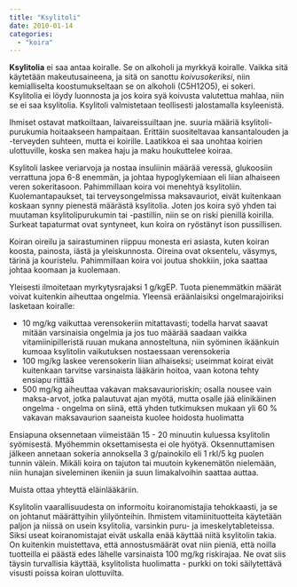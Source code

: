 ```yaml
---
title: "Ksylitoli"
date: 2010-01-14
categories: 
  - "koira"
---
```


**Ksylitolia** ei saa antaa koiralle. Se on alkoholi ja myrkkyä koiralle. Vaikka sitä käytetään makeutusaineena, ja sitä on sanottu _koivusokeriksi_, niin kemialliselta koostumukseltaan se on alkoholi (C5H12O5), ei sokeri. Ksylitolia ei löydy luonnosta ja jos koira syä koivusta valutettua mahlaa, niin se ei saa ksylitolia. Ksylitoli valmistetaan teollisesti jalostamalla ksyleenistä.

<!--more-->

Ihmiset ostavat matkoiltaan, laivareissuiltaan jne. suuria määriä ksylitoli-purukumia hoitaakseen hampaitaan. Erittäin suositeltavaa kansantalouden ja -terveyden suhteen, mutta ei koirille. Laatikkoa ei saa unohtaa koirien ulottuville, koska sen makea haju ja maku houkuttelee koiraa.

Ksylitoli laskee veriarvoja ja nostaa insuliinin määrää veressä, glukoosiin verrattuna jopa 6-8 enemmän, ja johtaa hypoglykemiaan eli liian alhaiseen veren sokeritasoon. Pahimmillaan koira voi menehtyä ksylitoliin. Kuolemantapaukset, tai terveysongelmissa maksavauriot, eivät kuitenkaan koskaan synny pienestä määrästä ksylitolia. Joten jos koira syö yhden tai muutaman ksylitolipurukumin tai -pastillin, niin se on riski pienillä koirilla. Surkeat tapaturmat ovat syntyneet, kun koira on ryöstänyt ison pussillisen.

Koiran oireilu ja sairastuminen riippuu monesta eri asiasta, kuten koiran koosta, painosta, iästä ja yleiskunnosta. Oireina ovat oksentelu, väsymys, tärinä ja kouristelu. Pahimmillaan koira voi joutua shokkiin, joka saattaa johtaa koomaan ja kuolemaan.

Yleisesti ilmoitetaan myrkytysrajaksi 1 g/kgEP. Tuota pienemmätkin määrät voivat kuitenkin aiheuttaa ongelmia. Yleensä eräänlaisiksi ongelmarajoiriksi lasketaan koiralle:

- 10 mg/kg vaikuttaa verensokeriin mitattavasti; todella harvat saavat mitään varsinaisia ongelmia ja jos tuo määrää saadaan vaikka vitamiinipilleristä ruuan mukana annosteltuna, niin syöminen ikäänkuin kumoaa ksylitolin vaikutuksen nostaessaan verensokeria
- 100 mg/kg laskee verensokerin liian alhaiseksi; useimmat koirat eivät kuitenkaan tarvitse varsinaista lääkärin hoitoa, vaan kotona tehty ensiapu riittää
- 500 mg/kg aiheuttaa vakavan maksavaurioriskin; osalla nousee vain maksa-arvot, jotka palautuvat ajan myötä, mutta osalle jää elinikäinen ongelma - ongelma on siinä, että yhden tutkimuksen mukaan yli 60 % vakavan maksavaurion saaneista kuolee hoidosta huolimatta

Ensiapuna oksennetaan viimeistään 15 - 20 minuutin kuluessa ksylitolin syömisestä. Myöhemmin oksettamisesta ei ole hyötyä. Oksennuttamisen jälkeen annetaan sokeria annoksella 3 g/painokilo eli 1 rkl/5 kg puolen tunnin välein. Mikäli koira on tajuton tai muutoin kykenemätön nielemään, niin hunajan siveleminen ikeniin ja suun limakalvoihin saattaa auttaa.

Muista ottaa yhteyttä eläinlääkäriin.

Ksylitolin vaarallisuudesta on informoitu koiranomistajia tehokkaasti, ja se on johtanut määrättyihin ylilyönteihin. Ihmistem vitamiinituotteita käytetään paljon ja niissä on usein ksylitolia, varsinkin puru- ja imeskelytableteissa.  Siksi useat koiranomistajat eivät uskalla enää käyttää niitä ksylitolin takia. On kuitenkin muistettava, että annostusmäärät ovat niin pieniä, että noilla tuotteilla ei päästä edes lähelle varsinaista 100 mg/kg riskirajaa. Ne ovat siis täysin turvallisia käyttää, ksylitolista huolimatta - purkki on toki säilytettävä visusti poissa koiran ulottuvilta.
